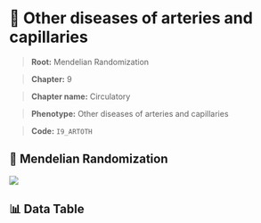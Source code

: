 # 🧪 Other diseases of arteries and capillaries

> **Root:** Mendelian Randomization

> **Chapter:** 9  

> **Chapter name:** Circulatory

> **Phenotype:** Other diseases of arteries and capillaries  

> **Code:** `I9_ARTOTH`

## 🧬 Mendelian Randomization  

<img src="/MR/Figures/Forward/I9_ARTOTH.png"/>

## 📊 Data Table

<CsvTableMRF src="/public/MR/Data/Forward/I9_ARTOTH.csv"/>

